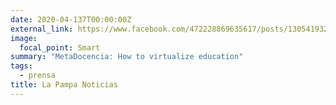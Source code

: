 ```yaml
---
date: 2020-04-137T00:00:00Z
external_link: https://www.facebook.com/472228869635617/posts/1305419322983230/
image:
  focal_point: Smart
summary: "MetaDocencia: How to virtualize education"
tags:
  - prensa
title: La Pampa Noticias
---
```

